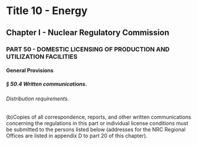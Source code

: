 
# Title 10 - Energy
## Chapter I - Nuclear Regulatory Commission
### PART 50 - DOMESTIC LICENSING OF PRODUCTION AND UTILIZATION FACILITIES
#### General Provisions
##### § 50.4 Written communications.
###### Distribution requirements.

(b)Copies of all correspondence, reports, and other written communications concerning the regulations in this part or individual license conditions must be submitted to the persons listed below (addresses for the NRC Regional Offices are listed in appendix D to part 20 of this chapter).

